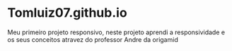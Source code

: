 # Tomluiz07.github.io
Meu primeiro projeto responsivo, 
neste projeto aprendi a responsividade e os seus conceitos atravez do professor Andre da origamid 

